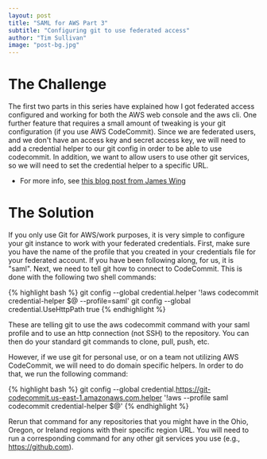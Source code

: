 ```yaml
---
layout: post
title: "SAML for AWS Part 3"
subtitle: "Configuring git to use federated access"
author: "Tim Sullivan"
image: "post-bg.jpg"
---
```


# The Challenge

The first two parts in this series have explained how I got federated access configured and working for both the AWS web console and the aws cli. One further feature that requires a small amount of tweaking is your git configuration (if you use AWS CodeCommit). Since we are federated users, and we don't have an access key and secret access key, we will need to add a credential helper to our git config in order to be able to use codecommit. In addition, we want to allow users to use other git services, so we will need to set the credential helper to a specific URL.

* For more info, see [this blog post from James Wing](https://jameswing.net/aws/using-codecommit-and-git-credentials.html)

# The Solution 

If you only use Git for AWS/work purposes, it is very simple to configure your git instance to work with your federated credentials. First, make sure you have the name of the profile that you created in your credentials file for your federated account. If you have been following along, for us, it is "saml". Next, we need to tell git how to connect to CodeCommit. This is done with the following two shell commands:

{% highlight bash %} 
git config --global credential.helper '!aws codecommit credential-helper $@ --profile=saml'
git config --global credential.UseHttpPath true
{% endhighlight %} 

These are telling git to use the aws codecommit command with your saml profile and to use an http connection (not SSH) to the repository. You can then do your standard git commands to clone, pull, push, etc. 

However, if we use git for personal use, or on a team not utilizing AWS CodeCommit, we will need to do domain specific helpers. In order to do that, we run the following command:

{% highlight bash %} 
git config --global credential.https://git-codecommit.us-east-1.amazonaws.com.helper '!aws --profile saml codecommit credential-helper $@'
{% endhighlight %} 

Rerun that command for any repositories that you might have in the Ohio, Oregon, or Ireland regions with their specific region URL. You will need to run a corresponding command for any other git services you use (e.g., https://github.com). 